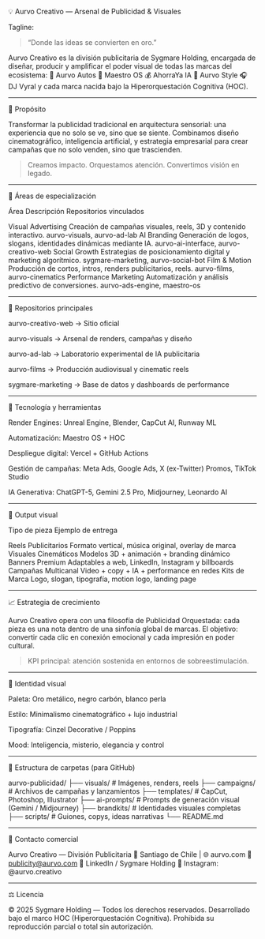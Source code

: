 
💡 Aurvo Creativo — Arsenal de Publicidad & Visuales

Tagline:

> “Donde las ideas se convierten en oro.”



Aurvo Creativo es la división publicitaria de Sygmare Holding, encargada de diseñar, producir y amplificar el poder visual de todas las marcas del ecosistema:
🚗 Aurvo Autos
🧠 Maestro OS
💰 AhorraYa IA
💎 Aurvo Style
🎧 DJ Vyral
y cada marca nacida bajo la Hiperorquestación Cognitiva (HOC).


---

🎯 Propósito

Transformar la publicidad tradicional en arquitectura sensorial: una experiencia que no solo se ve, sino que se siente.
Combinamos diseño cinematográfico, inteligencia artificial, y estrategia empresarial para crear campañas que no solo venden, sino que trascienden.

> Creamos impacto. Orquestamos atención. Convertimos visión en legado.




---

🧩 Áreas de especialización

Área	Descripción	Repositorios vinculados

Visual Advertising	Creación de campañas visuales, reels, 3D y contenido interactivo.	aurvo-visuals, aurvo-ad-lab
AI Branding	Generación de logos, slogans, identidades dinámicas mediante IA.	aurvo-ai-interface, aurvo-creativo-web
Social Growth	Estrategias de posicionamiento digital y marketing algorítmico.	sygmare-marketing, aurvo-social-bot
Film & Motion	Producción de cortos, intros, renders publicitarios, reels.	aurvo-films, aurvo-cinematics
Performance Marketing	Automatización y análisis predictivo de conversiones.	aurvo-ads-engine, maestro-os



---

🔗 Repositorios principales

aurvo-creativo-web → Sitio oficial

aurvo-visuals → Arsenal de renders, campañas y diseño

aurvo-ad-lab → Laboratorio experimental de IA publicitaria

aurvo-films → Producción audiovisual y cinematic reels

sygmare-marketing → Base de datos y dashboards de performance



---

🧠 Tecnología y herramientas

Render Engines: Unreal Engine, Blender, CapCut AI, Runway ML

Automatización: Maestro OS + HOC

Despliegue digital: Vercel + GitHub Actions

Gestión de campañas: Meta Ads, Google Ads, X (ex-Twitter) Promos, TikTok Studio

IA Generativa: ChatGPT-5, Gemini 2.5 Pro, Midjourney, Leonardo AI



---

🎥 Output visual

Tipo de pieza	Ejemplo de entrega

Reels Publicitarios	Formato vertical, música original, overlay de marca
Visuales Cinemáticos	Modelos 3D + animación + branding dinámico
Banners Premium	Adaptables a web, LinkedIn, Instagram y billboards
Campañas Multicanal	Video + copy + IA + performance en redes
Kits de Marca	Logo, slogan, tipografía, motion logo, landing page



---

📈 Estrategia de crecimiento

Aurvo Creativo opera con una filosofía de Publicidad Orquestada:
cada pieza es una nota dentro de una sinfonía global de marcas.
El objetivo: convertir cada clic en conexión emocional y cada impresión en poder cultural.

> KPI principal: atención sostenida en entornos de sobreestimulación.




---

🎨 Identidad visual

Paleta: Oro metálico, negro carbón, blanco perla

Estilo: Minimalismo cinematográfico + lujo industrial

Tipografía: Cinzel Decorative / Poppins

Mood: Inteligencia, misterio, elegancia y control



---

🧱 Estructura de carpetas (para GitHub)

aurvo-publicidad/
├── visuals/           # Imágenes, renders, reels
├── campaigns/         # Archivos de campañas y lanzamientos
├── templates/         # CapCut, Photoshop, Illustrator
├── ai-prompts/        # Prompts de generación visual (Gemini / Midjourney)
├── brandkits/         # Identidades visuales completas
├── scripts/           # Guiones, copys, ideas narrativas
└── README.md


---

📢 Contacto comercial

Aurvo Creativo — División Publicitaria
📍 Santiago de Chile | 🌐 aurvo.com
📧 publicity@aurvo.com
💼 LinkedIn / Sygmare Holding
📲 Instagram: @aurvo.creativo


---

⚖️ Licencia

© 2025 Sygmare Holding — Todos los derechos reservados.
Desarrollado bajo el marco HOC (Hiperorquestación Cognitiva).
Prohibida su reproducción parcial o total sin autorización.
